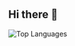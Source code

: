 ## Hi there 👋
![Top Languages](https://github-readme-stats.vercel.app/api/top-langs/?username=sreyesg&langs_count=10&theme=nord&layout=compact&count_private=true)
<!--
**sreyesg/sreyesg** is a ✨ _special_ ✨ repository because its `README.md` (this file) appears on your GitHub profile.

Here are some ideas to get you started:

- 🔭 I’m currently working on ...
- 🌱 I’m currently learning ...
- 👯 I’m looking to collaborate on ...
- 🤔 I’m looking for help with ...
- 💬 Ask me about ...
- 📫 How to reach me: ...
- 😄 Pronouns: ...
- ⚡ Fun fact: ...
-->
